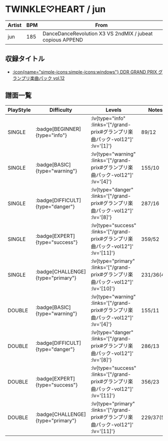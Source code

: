 # TWINKLE♡HEART / jun

|Artist|BPM|From|
|------|---|----|
|jun|185|DanceDanceRevolution X3 VS 2ndMIX / jubeat copious APPEND|

## 収録タイトル

- [ :icon{name="simple-icons:simple-icons:windows"} DDR GRAND PRIX グランプリ楽曲パック vol.12](/grand-prix#グランプリ楽曲パック-vol12)

## 譜面一覧

|PlayStyle|Difficulty|Levels|Notes|Movie|
|---------|----------|------|-----|-----|
|SINGLE| :badge[BEGINNER]{type="info"} | :lv{type="info" :links='["/grand-prix#グランプリ楽曲パック-vol12"]' :lv='[1]'} |89/12||
|SINGLE| :badge[BASIC]{type="warning"} | :lv{type="warning" :links='["/grand-prix#グランプリ楽曲パック-vol12"]' :lv='[4]'} |155/10||
|SINGLE| :badge[DIFFICULT]{type="danger"} | :lv{type="danger" :links='["/grand-prix#グランプリ楽曲パック-vol12"]' :lv='[8]'} |287/16||
|SINGLE| :badge[EXPERT]{type="success"} | :lv{type="success" :links='["/grand-prix#グランプリ楽曲パック-vol12"]' :lv='[11]'} |359/52||
|SINGLE| :badge[CHALLENGE]{type="primary"} | :lv{type="primary" :links='["/grand-prix#グランプリ楽曲パック-vol12"]' :lv='[10]'} |231/36(49)||
|DOUBLE| :badge[BASIC]{type="warning"} | :lv{type="warning" :links='["/grand-prix#グランプリ楽曲パック-vol12"]' :lv='[4]'} |155/11||
|DOUBLE| :badge[DIFFICULT]{type="danger"} | :lv{type="danger" :links='["/grand-prix#グランプリ楽曲パック-vol12"]' :lv='[8]'} |286/13||
|DOUBLE| :badge[EXPERT]{type="success"} | :lv{type="success" :links='["/grand-prix#グランプリ楽曲パック-vol12"]' :lv='[11]'} |356/23||
|DOUBLE| :badge[CHALLENGE]{type="primary"} | :lv{type="primary" :links='["/grand-prix#グランプリ楽曲パック-vol12"]' :lv='[11]'} |229/37(51)||
